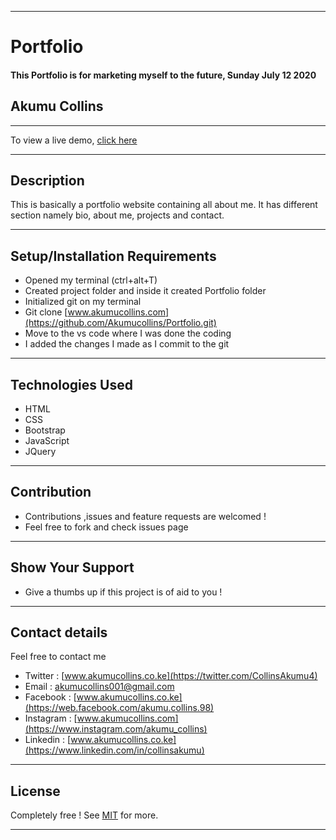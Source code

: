 ***

# Portfolio

#### This **Portfolio** is for marketing myself to the future, Sunday July 12 2020
## **Akumu Collins**

***


To view a live demo, [click here](https://akumucollins.github.io/Portfolio)

---

## Description
This is basically a portfolio website containing all about me. It has different section namely bio, about me, projects and contact.

***

## Setup/Installation Requirements

* Opened my terminal (ctrl+alt+T)
* Created project folder and inside it created Portfolio folder
* Initialized git on my terminal
* Git clone [www.akumucollins.com](https://github.com/Akumucollins/Portfolio.git)
* Move to the vs code where I was done the coding 
* I added the changes I made as I commit to the git

---

## Technologies Used
* HTML
* CSS
* Bootstrap
* JavaScript
* JQuery

***

## Contribution
* Contributions ,issues and feature requests are welcomed !
* Feel free to fork and check issues page

***

## Show Your Support
* Give  a thumbs up if this project is of aid to you !

***

## Contact details
Feel free to contact me 
* Twitter : [www.akumucollins.co.ke](https://twitter.com/CollinsAkumu4)
* Email : [akumucollins001@gmail.com](mailto:akumucollins001@gmail.com)
* Facebook : [www.akumucollins.co.ke](https://web.facebook.com/akumu.collins.98)
* Instagram : [www.akumucollins.com](https://www.instagram.com/akumu_collins)
* Linkedin : [www.akumucollins.co.ke](https://www.linkedin.com/in/collinsakumu)

***

## License
Completely free ! See [MIT](LICENSE) for more.
***
